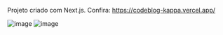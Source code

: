 Projeto criado com Next.js.
Confira: https://codeblog-kappa.vercel.app/

![image](https://github.com/user-attachments/assets/414bd8a6-cbaa-4475-b224-8af84b275812)
![image](https://github.com/user-attachments/assets/b263be21-2f0c-4ab9-9287-81c8790c92db)

